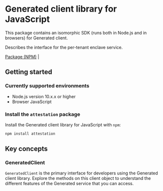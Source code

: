 # Generated client library for JavaScript

This package contains an isomorphic SDK (runs both in Node.js and in browsers) for Generated client.

Describes the interface for the per-tenant enclave service.

[Package (NPM)](https://www.npmjs.com/package/attestation) |

## Getting started

### Currently supported environments

- Node.js version 10.x.x or higher
- Browser JavaScript


### Install the `attestation` package

Install the Generated client library for JavaScript with `npm`:

```bash
npm install attestation
```


## Key concepts

### GeneratedClient

`GeneratedClient` is the primary interface for developers using the Generated client library. Explore the methods on this client object to understand the different features of the Generated service that you can access.

